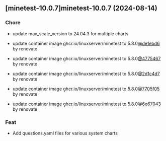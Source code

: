 

## [minetest-10.0.7]minetest-10.0.7 (2024-08-14)

### Chore



- update max_scale_version to 24.04.3 for multiple charts

- update container image ghcr.io/linuxserver/minetest to 5.8.0[@de1ebd6](https://github.com/de1ebd6) by renovate

- update container image ghcr.io/linuxserver/minetest to 5.8.0[@4775467](https://github.com/4775467) by renovate

- update container image ghcr.io/linuxserver/minetest to 5.8.0[@2d1c4d7](https://github.com/2d1c4d7) by renovate

- update container image ghcr.io/linuxserver/minetest to 5.8.0[@7705f05](https://github.com/7705f05) by renovate

- update container image ghcr.io/linuxserver/minetest to 5.8.0[@6e67043](https://github.com/6e67043) by renovate

### Feat



- Add questions.yaml files for various system charts